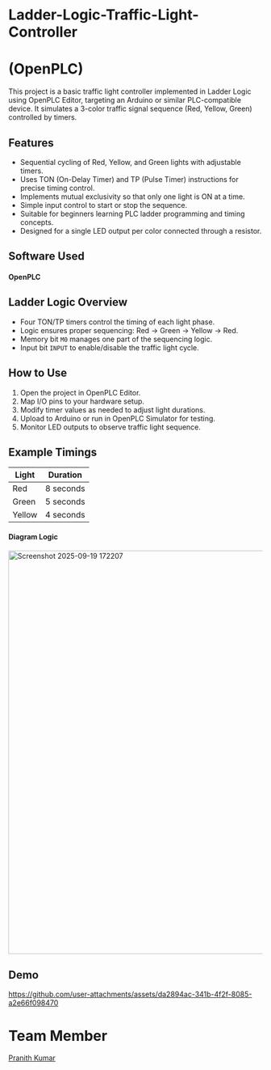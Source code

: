 # Ladder-Logic-Traffic-Light-Controller


# (OpenPLC)

This project is a basic traffic light controller implemented in Ladder Logic using OpenPLC Editor, targeting an Arduino or similar PLC-compatible device. It simulates a 3-color traffic signal sequence (Red, Yellow, Green) controlled by timers.

## Features

- Sequential cycling of Red, Yellow, and Green lights with adjustable timers.
- Uses TON (On-Delay Timer) and TP (Pulse Timer) instructions for precise timing control.
- Implements mutual exclusivity so that only one light is ON at a time.
- Simple input control to start or stop the sequence.
- Suitable for beginners learning PLC ladder programming and timing concepts.
- Designed for a single LED output per color connected through a resistor.

## Software Used

#### OpenPLC

  
## Ladder Logic Overview

- Four TON/TP timers control the timing of each light phase.
- Logic ensures proper sequencing: Red → Green → Yellow → Red.
- Memory bit `M0` manages one part of the sequencing logic.
- Input bit `INPUT` to enable/disable the traffic light cycle.

## How to Use

1. Open the project in OpenPLC Editor.
2. Map I/O pins to your hardware setup.
3. Modify timer values as needed to adjust light durations.
4. Upload to Arduino or run in OpenPLC Simulator for testing.
5. Monitor LED outputs to observe traffic light sequence.

## Example Timings

| Light  | Duration  |
|--------|-----------|
| Red    | 8 seconds |
| Green  | 5 seconds |
| Yellow | 4 seconds |

#### Diagram Logic

<img width="1205" height="798" alt="Screenshot 2025-09-19 172207" src="https://github.com/user-attachments/assets/28670605-e860-4817-b915-4a8a028728f8" />



## Demo

https://github.com/user-attachments/assets/da2894ac-341b-4f2f-8085-a2e66f098470

# Team Member 

[Pranith Kumar]([https://github.com/kunalg123](https://github.com/Pranith-Kumar-18?tab=repositories))
